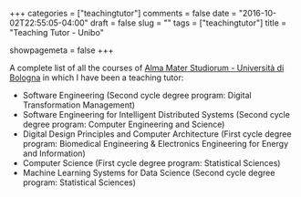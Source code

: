 +++
categories = ["teachingtutor"]
comments = false
date = "2016-10-02T22:55:05-04:00"
draft = false
slug = ""
tags = ["teachingtutor"]
title = "Teaching Tutor - Unibo"

showpagemeta = false
+++

A complete list of all the courses of [Alma Mater Studiorum - Università di Bologna](https://www.unibo.it/en) in which I have been a teaching tutor:
- Software Engineering (Second cycle degree program: Digital Transformation Management)
- Software Engineering for Intelligent Distributed Systems (Second cycle degree program: Computer Engineering and Science)
- Digital Design Principles and Computer Architecture (First cycle degree program: Biomedical Engineering & Electronics Engineering for Energy and Information)
- Computer Science (First cycle degree program: Statistical Sciences)
- Machine Learning Systems for Data Science (Second cycle degree program: Statistical Sciences)